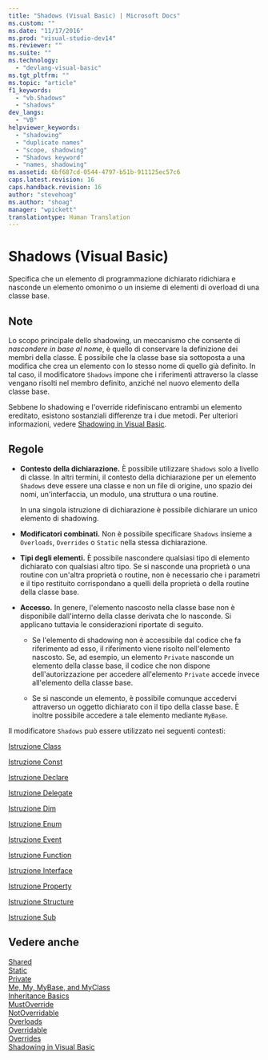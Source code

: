 ```yaml
---
title: "Shadows (Visual Basic) | Microsoft Docs"
ms.custom: ""
ms.date: "11/17/2016"
ms.prod: "visual-studio-dev14"
ms.reviewer: ""
ms.suite: ""
ms.technology: 
  - "devlang-visual-basic"
ms.tgt_pltfrm: ""
ms.topic: "article"
f1_keywords: 
  - "vb.Shadows"
  - "shadows"
dev_langs: 
  - "VB"
helpviewer_keywords: 
  - "shadowing"
  - "duplicate names"
  - "scope, shadowing"
  - "Shadows keyword"
  - "names, shadowing"
ms.assetid: 6bf687cd-0544-4797-b51b-911125ec57c6
caps.latest.revision: 16
caps.handback.revision: 16
author: "stevehoag"
ms.author: "shoag"
manager: "wpickett"
translationtype: Human Translation
---
```

# Shadows (Visual Basic)
Specifica che un elemento di programmazione dichiarato ridichiara e nasconde un elemento omonimo o un insieme di elementi di overload di una classe base.  
  
## Note  
 Lo scopo principale dello shadowing, un meccanismo che consente di *nascondere in base al nome*, è quello di conservare la definizione dei membri della classe.  È possibile che la classe base sia sottoposta a una modifica che crea un elemento con lo stesso nome di quello già definito.  In tal caso, il modificatore `Shadows` impone che i riferimenti attraverso la classe vengano risolti nel membro definito, anziché nel nuovo elemento della classe base.  
  
 Sebbene lo shadowing e l'override ridefiniscano entrambi un elemento ereditato, esistono sostanziali differenze tra i due metodi.  Per ulteriori informazioni, vedere [Shadowing in Visual Basic](../../../visual-basic/programming-guide/language-features/declared-elements/shadowing.md).  
  
## Regole  
  
-   **Contesto della dichiarazione.** È possibile utilizzare `Shadows` solo a livello di classe.  In altri termini, il contesto della dichiarazione per un elemento `Shadows` deve essere una classe e non un file di origine, uno spazio dei nomi, un'interfaccia, un modulo, una struttura o una routine.  
  
     In una singola istruzione di dichiarazione è possibile dichiarare un unico elemento di shadowing.  
  
-   **Modificatori combinati.** Non è possibile specificare `Shadows` insieme a `Overloads`, `Overrides` o `Static` nella stessa dichiarazione.  
  
-   **Tipi degli elementi.** È possibile nascondere qualsiasi tipo di elemento dichiarato con qualsiasi altro tipo.  Se si nasconde una proprietà o una routine con un'altra proprietà o routine, non è necessario che i parametri e il tipo restituito corrispondano a quelli della proprietà o della routine della classe base.  
  
-   **Accesso.** In genere, l'elemento nascosto nella classe base non è disponibile dall'interno della classe derivata che lo nasconde.  Si applicano tuttavia le considerazioni riportate di seguito.  
  
    -   Se l'elemento di shadowing non è accessibile dal codice che fa riferimento ad esso, il riferimento viene risolto nell'elemento nascosto.  Se, ad esempio, un elemento `Private` nasconde un elemento della classe base, il codice che non dispone dell'autorizzazione per accedere all'elemento `Private` accede invece all'elemento della classe base.  
  
    -   Se si nasconde un elemento, è possibile comunque accedervi attraverso un oggetto dichiarato con il tipo della classe base.  È inoltre possibile accedere a tale elemento mediante `MyBase`.  
  
 Il modificatore `Shadows` può essere utilizzato nei seguenti contesti:  
  
 [Istruzione Class](../../../visual-basic/language-reference/statements/class-statement.md)  
  
 [Istruzione Const](../../../visual-basic/language-reference/statements/const-statement.md)  
  
 [Istruzione Declare](../../../visual-basic/language-reference/statements/declare-statement.md)  
  
 [Istruzione Delegate](../../../visual-basic/language-reference/statements/delegate-statement.md)  
  
 [Istruzione Dim](../../../visual-basic/language-reference/statements/dim-statement.md)  
  
 [Istruzione Enum](../../../visual-basic/language-reference/statements/enum-statement.md)  
  
 [Istruzione Event](../../../visual-basic/language-reference/statements/event-statement.md)  
  
 [Istruzione Function](../../../visual-basic/language-reference/statements/function-statement.md)  
  
 [Istruzione Interface](../../../visual-basic/language-reference/statements/interface-statement.md)  
  
 [Istruzione Property](../../../visual-basic/language-reference/statements/property-statement.md)  
  
 [Istruzione Structure](../../../visual-basic/language-reference/statements/structure-statement.md)  
  
 [Istruzione Sub](../../../visual-basic/language-reference/statements/sub-statement.md)  
  
## Vedere anche  
 [Shared](../../../visual-basic/language-reference/modifiers/shared.md)   
 [Static](../../../visual-basic/language-reference/modifiers/static.md)   
 [Private](../../../visual-basic/language-reference/modifiers/private.md)   
 [Me, My, MyBase, and MyClass](../../../visual-basic/programming-guide/program-structure/me-my-mybase-and-myclass.md)   
 [Inheritance Basics](../../../visual-basic/programming-guide/language-features/objects-and-classes/inheritance-basics.md)   
 [MustOverride](../../../visual-basic/language-reference/modifiers/mustoverride.md)   
 [NotOverridable](../../../visual-basic/language-reference/modifiers/notoverridable.md)   
 [Overloads](../../../visual-basic/language-reference/modifiers/overloads.md)   
 [Overridable](../../../visual-basic/language-reference/modifiers/overridable.md)   
 [Overrides](../../../visual-basic/language-reference/modifiers/overrides.md)   
 [Shadowing in Visual Basic](../../../visual-basic/programming-guide/language-features/declared-elements/shadowing.md)